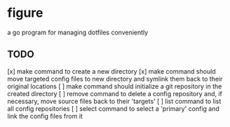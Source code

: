 # figure
a go program for managing dotfiles conveniently

## TODO

[x] make command to create a new directory
[x] make command should move targeted config files to new directory and symlink them back to their original locations
[ ] make command should initialize a git repository in the created directory
[ ] remove command to delete a config repository and, if necessary, move source files back to their 'targets'
[ ] list command to list all config repositories
[ ] select command to select a 'primary' config and link the config files from it
